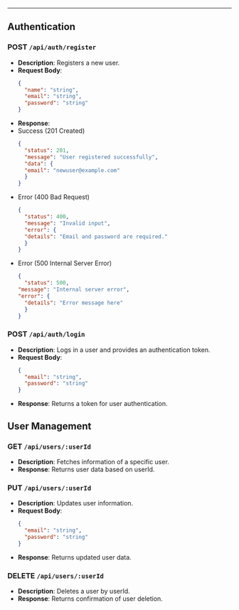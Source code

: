 




---

## Authentication
### POST `/api/auth/register`
- **Description**: Registers a new user.
- **Request Body**:
  ```json
  {
    "name": "string",
    "email": "string",
    "password": "string"
  }
- **Response**: 
- Success (201 Created)
  ```json
  {
    "status": 201,
    "message": "User registered successfully",
    "data": {
    "email": "newuser@example.com"
    }
  }

- Error (400 Bad Request)
  ```json
  {
    "status": 400,
    "message": "Invalid input",
    "error": {
    "details": "Email and password are required."
    }
  }

- Error (500 Internal Server Error)
  ```json
  {
    "status": 500,
  "message": "Internal server error",
  "error": {
    "details": "Error message here"
    }
  }

### POST `/api/auth/login`
- **Description**: Logs in a user and provides an authentication token.
- **Request Body**:
  ```json
  {
    "email": "string",
    "password": "string"
  }
- **Response**: Returns a token for user authentication.

## User Management
### GET `/api/users/:userId`
- **Description**: Fetches information of a specific user.
- **Response**: Returns user data based on userId.

### PUT `/api/users/:userId`
- **Description**: Updates user information.
- **Request Body**:
  ```json
  {
    "email": "string",
    "password": "string"
  }
- **Response**: Returns updated user data.

### DELETE `/api/users/:userId`
- **Description**: Deletes a user by userId.
- **Response**: Returns confirmation of user deletion.
